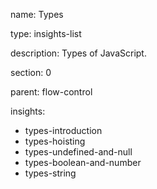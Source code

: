 name: Types

type: insights-list

description: Types of JavaScript.

section: 0

parent: flow-control

insights:
  - types-introduction
  - types-hoisting
  - types-undefined-and-null
  - types-boolean-and-number
  - types-string
